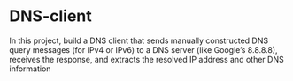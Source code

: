 # DNS-client
In this project, build a DNS client that sends manually constructed DNS query messages (for IPv4 or IPv6) to a DNS server (like Google’s 8.8.8.8), receives the response, and extracts the resolved IP address and other DNS information
